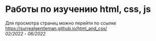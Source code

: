 # Работы по изучению html, css, js
Для просмотра страниц можно перейти по ссылке https://surrealgentleman.github.io/html_and_css/ <br>
*02/2022* - *06/2022*
